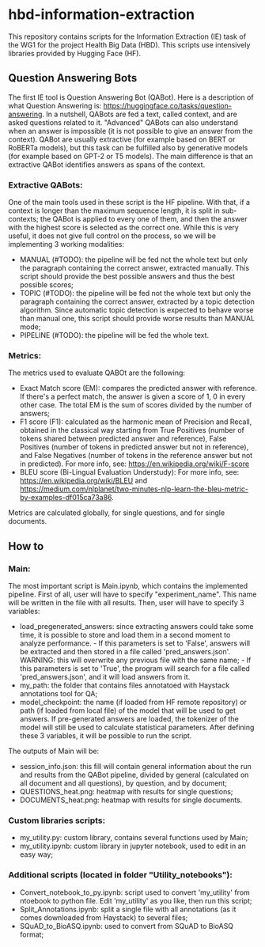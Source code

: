 # hbd-information-extraction

This repository contains scripts for the Information Extraction (IE) task of the WG1 for the project Health Big Data (HBD). This scripts use intensively libraries provided by Hugging Face (HF).

## Question Answering Bots

The first IE tool is Question Answering Bot (QABot). Here is a description of what Question Answering is: https://huggingface.co/tasks/question-answering.
In a nutshell, QABots are fed a text, called context, and are asked questions related to it. "Advanced" QABots can also understand when an answer is impossible (it is not possible to give an answer from the context).
QABot are usually extractive (for example based on BERT or RoBERTa models), but this task can be fulfilled also by generative models (for example based on GPT-2 or T5 models). The main difference is that an extractive QABot identifies answers as spans of the context.

### Extractive QABots:
One of the main tools used in these script is the HF pipeline. With that, if a context is longer than the maximum sequence length, it is split in sub-contexts; the QABot is applied to every one of them, and then the answer with the highest score is selected as the correct one. While this is very useful, it does not give full control on the process, so we will be implementing 3 working modalities:
- MANUAL (#TODO): the pipeline will be fed not the whole text but only the paragraph containing the correct answer, extracted manually. This script should provide the best possible answers and thus the best possible scores;
- TOPIC (#TODO): the pipeline will be fed not the whole text but only the paragraph containing the correct answer, extracted by a topic detection algorithm. Since automatic topic detection is expected to behave worse than manual one, this script should provide worse results than MANUAL mode;
- PIPELINE (#TODO): the pipeline will be fed the whole text.

### Metrics:
The metrics used to evaluate QABOt are the following:
- Exact Match score (EM): compares the predicted answer with reference. If there's a perfect match, the answer is given a score of 1, 0 in every other case. The total EM is the sum of scores divided by the number of answers;
- F1 score (F1): calculated as the harmonic mean of Precision and Recall, obtained in the classical way starting from True Positives (number of tokens shared between predicted answer and reference), False Positives (number of tokens in predicted answer but not in reference), and False Negatives (number of tokens in the reference answer but not in predicted). For more info, see: https://en.wikipedia.org/wiki/F-score
- BLEU score (Bi-Lingual Evaluation Understudy): For more info, see: https://en.wikipedia.org/wiki/BLEU and https://medium.com/nlplanet/two-minutes-nlp-learn-the-bleu-metric-by-examples-df015ca73a86. 

Metrics are calculated globally, for single questions, and for single documents.

## How to

### Main:
The most important script is Main.ipynb, which contains the implemented pipeline. First of all, user will have to specify "experiment_name". This name will be written in the file with all results.
Then, user will have to specify 3 variables:
- load_pregenerated_answers: since extracting answers could take some time, it is possible to store and load them in a second moment to analyze performance.
		- If this parameters is set to 'False', answers will be extracted and then stored in a file called 'pred_answers.json'. WARNING: this will overwrite any previous file with the same name;
		- If this parameters is set to 'True', the program will search for a file called 'pred_answers.json', and it will load answers from it.
- my_path: the folder that contains files annotatoed with Haystack annotations tool for QA;
- model_checkpoint: the name (if loaded from HF remote repository) or path (if loaded from local file) of the model that will be used to get answers. If pre-generated answers are loaded, the tokenizer of the model will still be used to calculate statistical parameters.
After defining these 3 variables, it will be possible to run the script.

The outputs of Main will be:
- session_info.json: this fill will contain general information about the run and results from the QABot pipeline, divided by general (calculated on all document and all questions), by question, and by document;
- QUESTIONS_heat.png: heatmap with results for single questions;
- DOCUMENTS_heat.png: heatmap with results for single documents.

### Custom libraries scripts:
- my_utility.py: custom library, contains several functions used by Main;
- my_utility.ipynb: custom library in jupyter notebook, used to edit in an easy way;

### Additional scripts (located in folder "Utility_notebooks"):
- Convert_notebook_to_py.ipynb: script used to convert 'my_utility' from ntoebook to python file. Edit 'my_utility' as you like, then run this script;
- Split_Annotations.ipynb: split a single file with all annotations (as it comes downloaded from Haystack) to several files;
- SQuAD_to_BioASQ.ipynb: used to convert from SQuAD to BioASQ format;